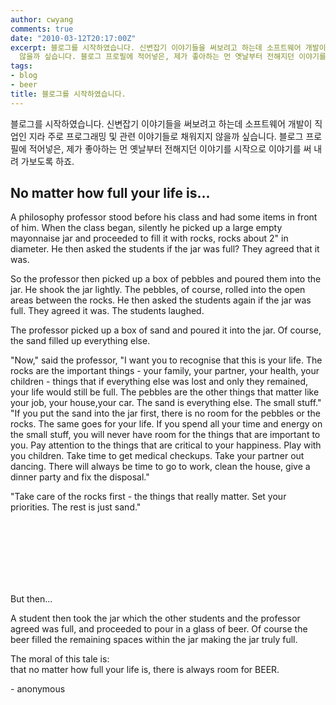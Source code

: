 ```yaml
---
author: cwyang
comments: true
date: "2010-03-12T20:17:00Z"
excerpt: 블로그를 시작하였습니다. 신변잡기 이야기들을 써보려고 하는데 소프트웨어 개발이 직업인 지라 주로 프로그래밍 및 관련 이야기들로 채워지지
  않을까 싶습니다. 블로그 프로필에 적어넣은, 제가 좋아하는 먼 옛날부터 전해지던 이야기를 시작으로 이야기를 써 내려 가보도록 하죠.
tags:
- blog
- beer
title: 블로그를 시작하였습니다.
---
```

블로그를 시작하였습니다. 신변잡기 이야기들을 써보려고 하는데 소프트웨어 개발이 직업인 지라 주로 프로그래밍 및 관련 이야기들로 채워지지 않을까 싶습니다. 블로그 프로필에 적어넣은, 제가 좋아하는 먼 옛날부터 전해지던 이야기를 시작으로 이야기를 써 내려 가보도록 하죠.

## No matter how full your life is...

A philosophy professor stood before his class and had some items in front of him. When the class began, silently he picked up a large empty mayonnaise jar and proceeded to fill it with rocks, rocks about 2" in diameter. He then asked the students if the jar was full? They agreed that it was.  
  
So the professor then picked up a box of pebbles and poured them into the jar. He shook the jar lightly. The pebbles, of course, rolled into the open areas between the rocks. He then asked the students again if the jar was full. They agreed it was. The students laughed.  
  
The professor picked up a box of sand and poured it into the jar. Of course, the sand filled up everything else.  
  
"Now," said the professor, "I want you to recognise that this is your life. The rocks are the important things - your family, your partner, your health, your children - things that if everything else was lost and only they remained, your life would still be full. The pebbles are the other things that matter like your job, your house,your car. The sand is everything else. The small stuff." "If you put the sand into the jar first, there is no room for the pebbles or the rocks. The same goes for your life. If you spend all your time and energy on the small stuff, you will never have room for the things that are important to you. Pay attention to the things that are critical to your happiness. Play with you children. Take time to get medical checkups. Take your partner out dancing. There will always be time to go to work, clean the house, give a dinner party and fix the disposal."  
  
"Take care of the rocks first - the things that really matter. Set your priorities. The rest is just sand."  
  
  
  
  
  
  
  
  
  
  
  
<br><br><br><br><br><br>
  
  
  
  
But then...  
  
A student then took the jar which the other students and the professor agreed was full, and proceeded to pour in a glass of beer. Of course the beer filled the remaining spaces within the jar making the jar truly full.  
  
The moral of this tale is:  
that no matter how full your life is, there is always room for BEER.  

  \- anonymous
